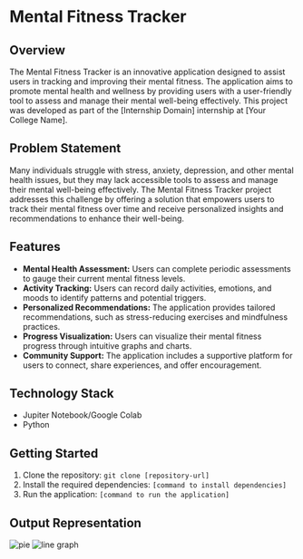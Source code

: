 # Mental Fitness Tracker

## Overview

The Mental Fitness Tracker is an innovative application designed to assist users in tracking and improving their mental fitness. The application aims to promote mental health and wellness by providing users with a user-friendly tool to assess and manage their mental well-being effectively. This project was developed as part of the [Internship Domain] internship at [Your College Name].

## Problem Statement

Many individuals struggle with stress, anxiety, depression, and other mental health issues, but they may lack accessible tools to assess and manage their mental well-being effectively. The Mental Fitness Tracker project addresses this challenge by offering a solution that empowers users to track their mental fitness over time and receive personalized insights and recommendations to enhance their well-being.

## Features

- **Mental Health Assessment:** Users can complete periodic assessments to gauge their current mental fitness levels.
- **Activity Tracking:** Users can record daily activities, emotions, and moods to identify patterns and potential triggers.
- **Personalized Recommendations:** The application provides tailored recommendations, such as stress-reducing exercises and mindfulness practices.
- **Progress Visualization:** Users can visualize their mental fitness progress through intuitive graphs and charts.
- **Community Support:** The application includes a supportive platform for users to connect, share experiences, and offer encouragement.

## Technology Stack

- Jupiter Notebook/Google Colab
- Python
  
## Getting Started

1. Clone the repository: `git clone [repository-url]`
2. Install the required dependencies: `[command to install dependencies]`
3. Run the application: `[command to run the application]`

## Output Representation

![pie]([https://github.com/Raghavcpp/IBM_SkillBuild_Project/blob/main/Output/5.png])
![line graph]([https://github.com/Raghavcpp/IBM_SkillBuild_Project/blob/main/Output/5.png])
